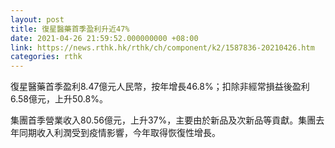 ```yaml
---
layout: post
title: 復星醫藥首季盈利升近47%
date: 2021-04-26 21:59:52.000000000 +08:00
link: https://news.rthk.hk/rthk/ch/component/k2/1587836-20210426.htm
categories: rthk
---
```


復星醫藥首季盈利8.47億元人民幣，按年增長46.8%；扣除非經常損益後盈利6.58億元，上升50.8%。

集團首季營業收入80.56億元，上升37%，主要由於新品及次新品等貢獻。集團去年同期收入利潤受到疫情影響，今年取得恢復性增長。
